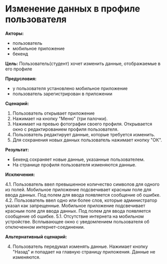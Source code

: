 # Изменение данных в профиле пользователя

**Акторы:**

- пользователь
- мобильное приложение
- бекенд

**Цель:**
Пользователь(студент) хочет изменить данные, отображаемые в его профиле

**Предусловия:**
- у пользователя установлено мобильное приложение
- пользователь зарегистрирован в приложении

**Сценарий:**

1. Пользователь открывает приложение
2. Нажимает на кнопку "Меню" (три палочки).
3. Нажимает на превью фотографии своего профиля. Открывается окно с редактированием профиля пользователя.
4. Пользователь редактирует данные, которые требуется изменить.
5. Для сохранения новых данных пользователь нажимает кнопку "ОК".

**Результат:**

- Бекенд сохраняет новые данные, указанные пользователем.
- На странице профиля пользователя изменяются данные.

**Исключения:**

4.1. Пользователь ввел превышенное количество символов для одного из полей. Мобильное приложение подсвечивает красным поле для ввода данных. Под полем для ввода появляется сообщение об ошибке.
4.2. Пользователь ввел одно или более слов, которые администратор указал как запрещенные. Мобильное приложение подсвечивает красным поле для ввода данных. Под полем для ввода появляется сообщение об ошибке.
5.1. Отсутствие интернета на мобильном устройстве. Всплывающее окно с уведомлением пользователя об отключенном интернет-соединении.

**Альтернативный сценарий:** 

4. Пользователь передумал изменять данные. Нажимает кнопку "Назад" и попадает на главную страницу приложения. Данные не изменяются.
